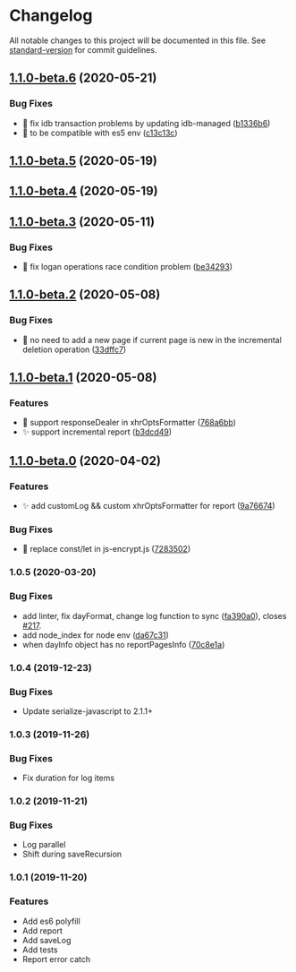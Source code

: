 # Changelog

All notable changes to this project will be documented in this file. See [standard-version](https://github.com/conventional-changelog/standard-version) for commit guidelines.

## [1.1.0-beta.6](https://github.com/Meituan-Dianping/Logan/compare/v1.1.0-beta.5...v1.1.0-beta.6) (2020-05-21)


### Bug Fixes

* :bug: fix idb transaction problems by updating idb-managed ([b1336b6](https://github.com/Meituan-Dianping/Logan/commit/b1336b690d3af67cee4d3614547088b47a9ca5b4))
* :bug: to be compatible with es5 env ([c13c13c](https://github.com/Meituan-Dianping/Logan/commit/c13c13c94e6d4c042f5a5effa27b0fbaa772d64b))

## [1.1.0-beta.5](https://github.com/Meituan-Dianping/Logan/compare/v1.1.0-beta.4...v1.1.0-beta.5) (2020-05-19)

## [1.1.0-beta.4](https://github.com/Meituan-Dianping/Logan/compare/v1.1.0-beta.3...v1.1.0-beta.4) (2020-05-19)

## [1.1.0-beta.3](https://github.com/Meituan-Dianping/Logan/compare/v1.1.0-beta.2...v1.1.0-beta.3) (2020-05-11)


### Bug Fixes

* :bug: fix logan operations race condition problem ([be34293](https://github.com/Meituan-Dianping/Logan/commit/be34293220932ec6cb0a8c3d6cebdad763956921))

## [1.1.0-beta.2](https://github.com/Meituan-Dianping/Logan/compare/v1.1.0-beta.1...v1.1.0-beta.2) (2020-05-08)


### Bug Fixes

* :bug: no need to add a new page if current page is new in the incremental deletion operation ([33dffc7](https://github.com/Meituan-Dianping/Logan/commit/33dffc783b2f7422b6dd16f985fb0c99acd033b2))

## [1.1.0-beta.1](https://github.com/Meituan-Dianping/Logan/compare/v1.1.0-beta.0...v1.1.0-beta.1) (2020-05-08)


### Features

* :art: support responseDealer in xhrOptsFormatter ([768a6bb](https://github.com/Meituan-Dianping/Logan/commit/768a6bb2417c5f55d3455b78619c11ff1d1afca4))
* :sparkles: support incremental report ([b3dcd49](https://github.com/Meituan-Dianping/Logan/commit/b3dcd491d7c5165ace2ef39cd5e9a62be04c0421))

## [1.1.0-beta.0](https://github.com/Meituan-Dianping/Logan/compare/v1.0.5...v1.1.0-beta.0) (2020-04-02)


### Features

* :sparkles: add customLog && custom xhrOptsFormatter for report ([9a76674](https://github.com/Meituan-Dianping/Logan/commit/9a766742bd1bc81a855f25b0b5890516488b2b13))


### Bug Fixes

* :bug:  replace const/let in js-encrypt.js ([7283502](https://github.com/Meituan-Dianping/Logan/commit/72835024c53c44b1d56dd7fa6fe36fdf13c9ea36))

### 1.0.5 (2020-03-20)


### Bug Fixes

* add linter, fix dayFormat, change log function to sync ([fa390a0](https://github.com/Meituan-Dianping/Logan/commit/fa390a0f2d1dcbb251d014af5231481c21d99657)), closes [#217](https://github.com/Meituan-Dianping/Logan/issues/217).
* add node_index for node env ([da67c31](https://github.com/Meituan-Dianping/Logan/commit/da67c31217149548099a2cb205a59c1891c00223))
* when dayInfo object has no reportPagesInfo ([70c8e1a](https://github.com/Meituan-Dianping/Logan/commit/70c8e1aa1f590c67114935d0008e141aa8e6d6dd))


### 1.0.4 (2019-12-23)


### Bug Fixes

* Update serialize-javascript to 2.1.1+

### 1.0.3 (2019-11-26)

### Bug Fixes

* Fix duration for log items


### 1.0.2 (2019-11-21)

### Bug Fixes

* Log parallel
* Shift during saveRecursion


### 1.0.1 (2019-11-20)

### Features

* Add es6 polyfill
* Add report
* Add saveLog
* Add tests
* Report error catch
